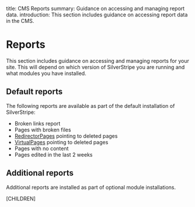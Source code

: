 title: CMS Reports
summary: Guidance on accessing and managing report data.
introduction: This section includes guidance on accessing report data in the CMS.

# Reports

This section includes guidance on accessing and managing reports for your site. This will depend on which version of SilverStripe you are running and what modules you have installed.

## Default reports

The following reports are available as part of the default installation of SilverStripe:

* Broken links report
* Pages with broken files
* [RedirectorPages](creating_pages_and_content/pages/#basic-pages) pointing to deleted pages
* [VirtualPages](creating_pages_and_content/pages/#basic-pages) pointing to deleted pages
* Pages with no content
* Pages edited in the last 2 weeks

## Additional reports

Additional reports are installed as part of optional module installations.

[CHILDREN]

